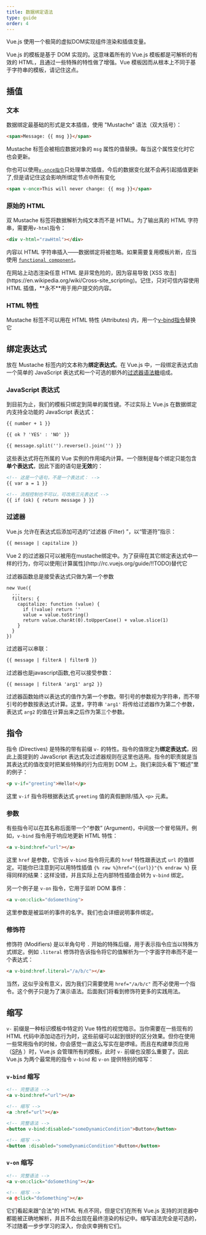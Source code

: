 ```yaml
---
title: 数据绑定语法
type: guide
order: 4
---
```

Vue.js 使用一个极简的虚拟DOM实现组件渲染和插值变量。

Vue.js 的模板是基于 DOM 实现的。这意味着所有的 Vue.js 模板都是可解析的有效的 HTML，且通过一些特殊的特性做了增强。Vue 模板因而从根本上不同于基于字符串的模板，请记住这点。

## 插值

### 文本

数据绑定最基础的形式是文本插值，使用 "Mustache" 语法（双大括号）：

``` html
<span>Message: {{ msg }}</span>
```

Mustache 标签会被相应数据对象的 `msg` 属性的值替换。每当这个属性变化时它也会更新。

你也可以使用[`v-once指令`](http://rc.vuejs.org/guide/!!TODO)只处理单次插值，今后的数据变化就不会再引起插值更新了,但是请记住这会影响所绑定节点中所有变化

``` html
<span v-once>This will never change: {{ msg }}</span>
```

### 原始的 HTML

双 Mustache 标签将数据解析为纯文本而不是 HTML。为了输出真的 HTML 字符串，需要用`v-html`指令：

``` html
<div v-html="rawHtml"></div>
```

内容以 HTML 字符串插入——数据绑定将被忽略。如果需要复用模板片断，应当使用 [`functional component`](http://rc.vuejs.org/guide/!!TODO)。

<p class="tip">在网站上动态渲染任意 HTML 是非常危险的，因为容易导致 [XSS 攻击](https://en.wikipedia.org/wiki/Cross-site_scripting)。记住，只对可信内容使用 HTML 插值，**永不**用于用户提交的内容。</p>

### HTML 特性

Mustache 标签不可以用在 HTML 特性 (Attributes) 内，用一个[v-bind指令](http://rc.vuejs.org/guide/!!TODO)替换它

## 绑定表达式

放在 Mustache 标签内的文本称为**绑定表达式**。在 Vue.js 中，一段绑定表达式由一个简单的 JavaScript 表达式和一个可选的额外的[过滤器语法糖](http://rc.vuejs.org/guide/syntax.html#Filters)组成。

### JavaScript 表达式

到目前为止，我们的模板只绑定到简单的属性键。不过实际上 Vue.js 在数据绑定内支持全功能的 JavaScript 表达式：

``` html
{{ number + 1 }}

{{ ok ? 'YES' : 'NO' }}

{{ message.split('').reverse().join('') }}
```

这些表达式将在所属的 Vue 实例的作用域内计算。一个限制是每个绑定只能包含**单个表达式**，因此下面的语句是**无效**的：

``` html
<!-- 这是一个语句，不是一个表达式： -->
{{ var a = 1 }}

<!-- 流程控制也不可以，可改用三元表达式 -->
{{ if (ok) { return message } }}
```

### 过滤器

Vue.js 允许在表达式后添加可选的“过滤器 (Filter) ”，以“管道符”指示：

``` html
{{ message | capitalize }}
```
<p class="tip">Vue 2 的过滤器只可以被用在mustache绑定中。为了获得在其它绑定表达式中一样的行为，你可以使用[计算属性](http://rc.vuejs.org/guide/!!TODO)替代它</p>

过滤器函数总是接受表达式只做为第一个参数

```
new Vue({
  ...
  filters: {
    capitalize: function (value) {
      if (!value) return ''
      value = value.toString()
      return value.charAt(0).toUpperCase() + value.slice(1)
    }
  }
})
```

过滤器可以串联：

``` html
{{ message | filterA | filterB }}
```

过滤器也是javascript函数,也可以接受参数：

``` html
{{ message | filterA 'arg1' arg2 }}
```

过滤器函数始终以表达式的值作为第一个参数。带引号的参数视为字符串，而不带引号的参数按表达式计算。这里，字符串 `'arg1'` 将传给过滤器作为第二个参数，表达式 `arg2` 的值在计算出来之后作为第三个参数。

## 指令

指令 (Directives) 是特殊的带有前缀 `v-` 的特性。指令的值限定为**绑定表达式**，因此上面提到的 JavaScript 表达式及过滤器规则在这里也适用。指令的职责就是当其表达式的值改变时把某些特殊的行为应用到 DOM 上。我们来回头看下“概述”里的例子：

``` html
<p v-if="greeting">Hello!</p>
```

这里 `v-if` 指令将根据表达式 `greeting` 值的真假删除/插入 `<p>` 元素。

### 参数

有些指令可以在其名称后面带一个“参数” (Argument)，中间放一个冒号隔开。例如，`v-bind` 指令用于响应地更新 HTML 特性：

``` html
<a v-bind:href="url"></a>
```

这里 `href` 是参数，它告诉 `v-bind` 指令将元素的 `href` 特性跟表达式 `url` 的值绑定。可能你已注意到可以用特性插值 `{% raw %}href="{{url}}"{% endraw %}` 获得同样的结果：这样没错，并且实际上在内部特性插值会转为 `v-bind` 绑定。

另一个例子是 `v-on` 指令，它用于监听 DOM 事件：

``` html
<a v-on:click="doSomething">
```

这里参数是被监听的事件的名字。我们也会详细说明事件绑定。

### 修饰符

修饰符 (Modifiers) 是以半角句号 `.` 开始的特殊后缀，用于表示指令应当以特殊方式绑定。例如 `.literal` 修饰符告诉指令将它的值解析为一个字面字符串而不是一个表达式：

``` html
<a v-bind:href.literal="/a/b/c"></a>
```

当然，这似乎没有意义，因为我们只需要使用 `href="/a/b/c"` 而不必使用一个指令。这个例子只是为了演示语法。后面我们将看到修饰符更多的实践用法。

## 缩写

`v-` 前缀是一种标识模板中特定的 Vue 特性的视觉暗示。当你需要在一些现有的 HTML 代码中添加动态行为时，这些前缀可以起到很好的区分效果。但你在使用一些常用指令的时候，你会感觉一直这么写实在是啰嗦。而且在构建单页应用（[SPA](https://en.wikipedia.org/wiki/Single-page_application) ）时，Vue.js 会管理所有的模板，此时 `v-` 前缀也没那么重要了。因此Vue.js 为两个最常用的指令 `v-bind` 和 `v-on` 提供特别的缩写：

### `v-bind` 缩写

``` html
<!-- 完整语法 -->
<a v-bind:href="url"></a>

<!-- 缩写 -->
<a :href="url"></a>

<!-- 完整语法 -->
<button v-bind:disabled="someDynamicCondition">Button</button>

<!-- 缩写 -->
<button :disabled="someDynamicCondition">Button</button>
```

### `v-on` 缩写

``` html
<!-- 完整语法 -->
<a v-on:click="doSomething"></a>

<!-- 缩写 -->
<a @click="doSomething"></a>
```

它们看起来跟“合法”的 HTML 有点不同，但是它们在所有 Vue.js 支持的浏览器中都能被正确地解析，并且不会出现在最终渲染的标记中。缩写语法完全是可选的，不过随着一步步学习的深入，你会庆幸拥有它们。
